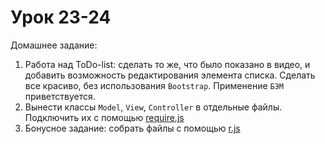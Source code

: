 # Урок 23-24

Домашнее задание:

1. Работа над ToDo-list: сделать то же, что было показано в видео, и добавить возможность редактирования элемента списка. Cделать все красиво, без использования `Bootstrap`. Применение `БЭМ` приветствуется.
2. Вынести классы `Model`, `View`, `Controller` в отдельные файлы. Подключить их с помощью [require.js](http://requirejs.org/)
3. Бонусное задание: собрать файлы с помощью [r.js](http://requirejs.org/docs/optimization.html)
